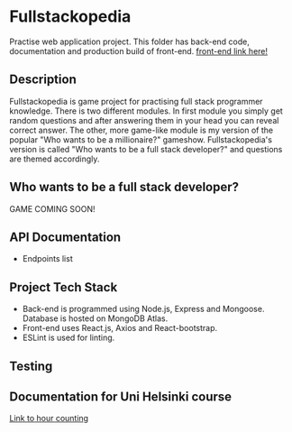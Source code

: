 # Fullstackopedia
Practise web application project. This folder has back-end code, documentation and production build of front-end. 
[front-end link here!](https://github.com/teepiik/Fullstackopedia_front)

## Description
Fullstackopedia is game project for practising full stack programmer knowledge. There is two different modules. In first module you simply get random questions and after answering them in your head you can reveal correct answer. The other, more game-like module is my version of the popular "Who wants to be a millionaire?" gameshow. Fullstackopedia's version is called "Who wants to be a full stack developer?" and questions are themed accordingly.

## Who wants to be a full stack developer?
GAME COMING SOON!

## API Documentation
* Endpoints list

## Project Tech Stack
* Back-end is programmed using Node.js, Express and Mongoose. Database is hosted on MongoDB Atlas.
* Front-end uses React.js, Axios and React-bootstrap.
* ESLint is used for linting.

## Testing
## Documentation for Uni Helsinki course
[Link to hour counting](https://docs.google.com/spreadsheets/d/1N_-diIFscFaFSQr2Wusd9jy6xcLmSNMgnguItnuv7Ks/edit?usp=sharing)

